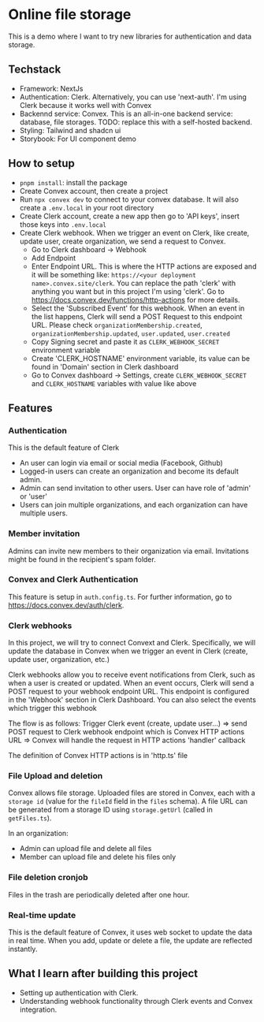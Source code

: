 # Online file storage

This is a demo where I want to try new libraries for authentication and data storage.

## Techstack

- Framework: NextJs
- Authentication: Clerk. Alternatively, you can use 'next-auth'. I'm using Clerk because it works well with Convex
- Backennd service: Convex. This is an all-in-one backend service: database, file storages. TODO: replace this with a self-hosted backend.
- Styling: Tailwind and shadcn ui
- Storybook: For UI component demo

## How to setup

- `pnpm install`: install the package
- Create Convex account, then create a project
- Run `npx convex dev` to connect to your convex database. It will also create a `.env.local` in your root directory
- Create Clerk account, create a new app then go to 'API keys', insert those keys into `.env.local`
- Create Clerk webhook. When we trigger an event on Clerk, like create, update user, create organization, we send a request to Convex.
  - Go to Clerk dashboard -> Webhook
  - Add Endpoint
  - Enter Endpoint URL. This is where the HTTP actions are exposed and it will be something like: `https://<your deployment name>.convex.site/clerk`. You can replace the path 'clerk' with anything you want but in this project I'm using 'clerk'. Go to <https://docs.convex.dev/functions/http-actions> for more details.
  - Select the 'Subscribed Event' for this webhook. When an event in the list happens, Clerk will send a POST Request to this endpoint URL. Please check `organizationMembership.created`, `organizationMembership.updated`, `user.updated`, `user.created`
  - Copy Signing secret and paste it as `CLERK_WEBHOOK_SECRET` environment variable
  - Create 'CLERK_HOSTNAME' environment variable, its value can be found in 'Domain' section in Clerk dashboard
  - Go to Convex dashboard -> Settings, create `CLERK_WEBHOOK_SECRET` and `CLERK_HOSTNAME` variables with value like above

## Features

### Authentication

This is the default feature of Clerk

- An user can login via email or social media (Facebook, Github)
- Logged-in users can create an organization and become its default admin.
- Admin can send invitation to other users. User can have role of 'admin' or 'user'
- Users can join multiple organizations, and each organization can have multiple users.

### Member invitation

Admins can invite new members to their organization via email. Invitations might be found in the recipient's spam folder.

### Convex and Clerk Authentication

This feature is setup in `auth.config.ts`. For further information, go to <https://docs.convex.dev/auth/clerk>.

### Clerk webhooks

In this project, we will try to connect Convext and Clerk. Specifically, we will update the database in Convex when we trigger an event in Clerk (create, update user, organization, etc.)

Clerk webhooks allow you to receive event notifications from Clerk, such as when a user is created or updated. When an event occurs, Clerk will send a POST request to your webhook endpoint URL. This endpoint is configured in the 'Webhook' section in Clerk Dashboard. You can also select the events which trigger this webhook

The flow is as follows: Trigger Clerk event (create, update user...) => send POST request to Clerk webhook endpoint which is Convex HTTP actions URL => Convex will handle the request in HTTP actions 'handler' callback

The definition of Convex HTTP actions is in 'http.ts' file

### File Upload and deletion

Convex allows file storage. Uploaded files are stored in Convex, each with a `storage id` (value for the `fileId` field in the `files` schema). A file URL can be generated from a storage ID using `storage.getUrl` (called in `getFiles.ts`).

In an organization:

- Admin can upload file and delete all files
- Member can upload file and delete his files only

### File deletion cronjob

Files in the trash are periodically deleted after one hour.

### Real-time update

This is the default feature of Convex, it uses web socket to update the data in real time. When you add, update or delete a file, the update are reflected instantly.

## What I learn after building this project

- Setting up authentication with Clerk.
- Understanding webhook functionality through Clerk events and Convex integration.
